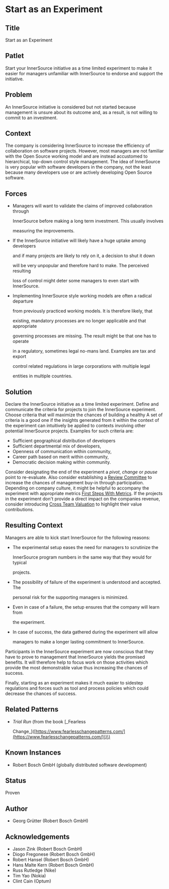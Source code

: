# Start as an Experiment

## Title

Start as an Experiment

## Patlet

Start your InnerSource initiative as a time limited experiment to make it easier for managers unfamiliar with InnerSource to endorse and support the initiative.

## Problem

An InnerSource initiative is considered but not started because management is unsure about its outcome and, as a result, is not willing to commit to an investment.

## Context

The company is considering InnerSource to increase the efficiency of collaboration on software projects. However, most managers are not familiar with the Open Source working model and are instead accustomed to hierarchical, top-down control style management. The idea of InnerSource is very popular with software developers in the company, not the least because many developers use or are actively developing Open Source software.

## Forces

* Managers will want to validate the claims of improved collaboration through

  InnerSource before making a long term investment. This usually involves

  measuring the improvements.

* If the InnerSource initiative will likely have a huge uptake among developers

  and if many projects are likely to rely on it, a decision to shut it down

  will be very unpopular and therefore hard to make. The perceived resulting

  loss of control might deter some managers to even start with InnerSource.

* Implementing InnerSource style working models are often a radical departure

  from previously practiced working models. It is therefore likely, that

  existing, mandatory processes are no longer applicable and that appropriate

  governing processes are missing. The result might be that one has to operate

  in a regulatory, sometimes legal no-mans land. Examples are tax and export

  control related regulations in large corporations with multiple legal

  entities in multiple countries.

## Solution

Declare the InnerSource initiative as a time limited experiment. Define and communicate the criteria for projects to join the InnerSource experiment. Choose criteria that will maximize the chances of building a healthy A set of criteria is a good one if the insights generated from it within the context of the experiment can intuitively be applied to contexts involving other potential InnerSource projects. Examples for such criteria are:

* Sufficient geographical distribution of developers
* Sufficient departmental mix of developers,
* Openness of communication within community,
* Career path based on merit within community,
* Democratic decision making within community.

Consider designating the end of the experiment a _pivot_, _change_ or _pause_ point to re-evaluate. Also consider establishing a [Review Committee](review-committee.md) to increase the chances of management buy-in through participation. Depending on company culture, it might be helpful to accompany the experiment with appropriate metrics [First Steps With Metrics](https://github.com/spier/InnerSourcePatterns/tree/38f5ae4bafd3dcc1e0a9b4f1d7f2e2c22aeb743a/patterns/1-initial/introducing-metrics-in-innersource.md). If the projects in the experiment don't provide a direct impact on the companies revenue, consider introducing [Cross Team Valuation](crossteam-project-valuation.md) to highlight their value contributions.

## Resulting Context

Managers are able to kick start InnerSource for the following reasons:

* The experimental setup eases the need for managers to scrutinize the

  InnerSource program numbers in the same way that they would for typical

  projects.

* The possibility of failure of the experiment is understood and accepted. The

  personal risk for the supporting managers is minimized.

* Even in case of a failure, the setup ensures that the company will learn from

  the experiment.

* In case of success, the data gathered during the experiment will allow

  managers to make a longer lasting commitment to InnerSource.

Participants in the InnerSource experiment are now conscious that they have to prove to management that InnerSource yields the promised benefits. It will therefore help to focus work on those activities which provide the most demonstrable value thus increasing the chances of success.

Finally, starting as an experiment makes it much easier to sidestep regulations and forces such as tool and process policies which could decrease the chances of success.

## Related Patterns

* _Trial Run_ \(from the book \[\_Fearless

  Change\_\]\([https://www.fearlesschangepatterns.com/](https://www.fearlesschangepatterns.com/)\)\)

## Known Instances

* Robert Bosch GmbH \(globally distributed software development\)

## Status

Proven

## Author

* Georg Grütter \(Robert Bosch GmbH\)

## Acknowledgements

* Jason Zink \(Robert Bosch GmbH\)
* Diogo Fregonese \(Robert Bosch GmbH\)
* Robert Hansel \(Robert Bosch GmbH\)
* Hans Malte Kern \(Robert Bosch GmbH\)
* Russ Rutledge \(Nike\)
* Tim Yao \(Nokia\)
* Clint Cain \(Optum\)

